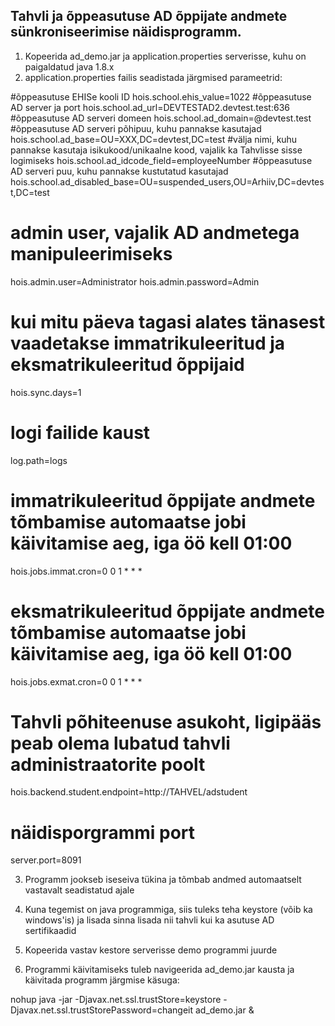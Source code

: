 Tahvli ja õppeasutuse AD õppijate andmete sünkroniseerimise näidisprogramm.
----------------------------------------------------------------------------

1. Kopeerida ad_demo.jar ja application.properties serverisse, kuhu on paigaldatud java 1.8.x
2. application.properties failis seadistada järgmised parameetrid:

#õppeasutuse EHISe kooli ID
hois.school.ehis_value=1022
#õppeasutuse AD server ja port
hois.school.ad_url=DEVTESTAD2.devtest.test:636
#õppeasutuse AD serveri domeen
hois.school.ad_domain=@devtest.test
#õppeasutuse AD serveri põhipuu, kuhu pannakse kasutajad
hois.school.ad_base=OU=XXX,DC=devtest,DC=test
#välja nimi, kuhu pannakse kasutaja isikukood/unikaalne kood, vajalik ka Tahvlisse sisse logimiseks
hois.school.ad_idcode_field=employeeNumber
#õppeasutuse AD serveri puu, kuhu pannakse kustutatud kasutajad
hois.school.ad_disabled_base=OU=suspended_users,OU=Arhiiv,DC=devtest,DC=test

# admin user, vajalik AD andmetega manipuleerimiseks
hois.admin.user=Administrator
hois.admin.password=Admin

# kui mitu päeva tagasi alates tänasest vaadetakse immatrikuleeritud ja eksmatrikuleeritud õppijaid
hois.sync.days=1
# logi failide kaust
log.path=logs


# immatrikuleeritud õppijate andmete tõmbamise automaatse jobi käivitamise aeg, iga öö kell 01:00
hois.jobs.immat.cron=0 0 1 * * *
# eksmatrikuleeritud õppijate andmete tõmbamise automaatse jobi käivitamise aeg, iga öö kell 01:00
hois.jobs.exmat.cron=0 0 1 * * *

# Tahvli põhiteenuse asukoht, ligipääs peab olema lubatud tahvli administraatorite poolt
hois.backend.student.endpoint=http://TAHVEL/adstudent

# näidisporgrammi port
server.port=8091

3. Programm jookseb iseseiva tükina ja tõmbab andmed automaatselt vastavalt seadistatud ajale

4. Kuna tegemist on java programmiga, siis tuleks teha keystore (võib ka windows'is) ja lisada sinna lisada nii tahvli kui ka asutuse AD sertifikaadid

5. Kopeerida vastav kestore serverisse demo programmi juurde

6. Programmi käivitamiseks tuleb navigeerida ad_demo.jar kausta ja käivitada programm järgmise käsuga:

nohup java -jar -Djavax.net.ssl.trustStore=keystore -Djavax.net.ssl.trustStorePassword=changeit ad_demo.jar &



